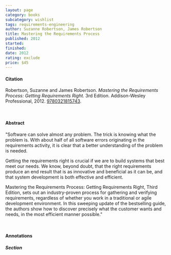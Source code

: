 ```yaml
---
layout: page
category: books
subcategory: wishlist
tags: requirements-engineering
author: Suzanne Robertson, James Robertson
title: Mastering the Requirements Process
published: 2012
started:
finished:
date: 2012
rating: exclude
price: $45
---
```


#### Citation

Robertson, Suzanne and James Robertson. *Mastering the Requirements Process: Getting Requirements Right.* 3rd Edition. Addison-Wesley Professional, 2012. [9780321815743](https://www.amazon.com/Mastering-Requirements-Process-Getting-Right/dp/0321815742/141-3808376-3903656).

<br>

#### Abstract

"Software can solve almost any problem. The trick is knowing what the problem is. With about half of all software errors originating in the requirements activity, it is clear that a better understanding of the problem is needed.

Getting the requirements right is crucial if we are to build systems that best meet our needs. We know, beyond doubt, that the right requirements produce an end result that is as innovative and beneficial as it can be, and that system development is both effective and efficient.

Mastering the Requirements Process: Getting Requirements Right, Third Edition, sets out an industry-proven process for gathering and verifying requirements, regardless of whether you work in a traditional or agile development environment. In this sweeping update of the bestselling guide, the authors show how to discover precisely what the customer wants and needs, in the most efficient manner possible."

<br>

#### Annotations

##### Section
